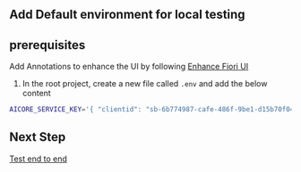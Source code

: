 ## Add Default environment for local testing

## prerequisites

Add Annotations to enhance the UI by following [Enhance Fiori UI](./enhance-fiori-ui.md)

1. In the root project, create a new file called `.env` and add the below content

```sh
AICORE_SERVICE_KEY='{ "clientid": "sb-6b774987-cafe-486f-9be1-d15b70f04924!b554099|aicore!b540", "clientsecret": "b196aa17-c841-42cd-a92f-e8e3ba8d5747$NAbEw5BsvtexpN-41R87hu3HiVc7xqU4rOGyc03Zyek=", "url": "https://hands-on-build-code-2b7rbjie.authentication.eu10.hana.ondemand.com", "serviceurls": {"AI_API_URL": "https://api.ai.prod.eu-central-1.aws.ml.hana.ondemand.com" }}'
```

## Next Step

[Test end to end](./e2e-testing.md)